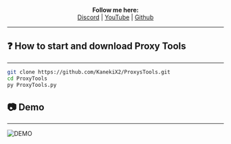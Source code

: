 <p align='center'>
  <b>Follow me here:</b><br>
  <a href="https://discord.gg/5bKTQXBjqG">Discord</a> |
  <a href="https://www.youtube.com/channel/UCdIuioH8MzwMD88XGkliupA">YouTube</a> |
  <a href="https://github.com/KanekiX2">Github</a>
</p>

---- 

## ❓ How to start and download Proxy Tools
---  
```bash
git clone https://github.com/KanekiX2/ProxysTools.git
cd ProxyTools
py ProxyTools.py
```

## 📷 Demo
---  
![DEMO](https://cdn.discordapp.com/attachments/814116223126208602/820483276410060800/unknown.png)
